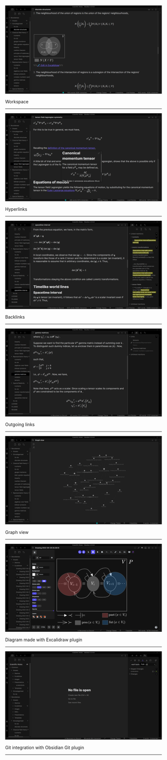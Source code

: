 ![Workspace](https://raw.githubusercontent.com/Booodaness/Scientific-Notes/master/!Common/!Assets/Images/workspace.png)

Workspace

---

![Hyperlinks](https://raw.githubusercontent.com/Booodaness/Scientific-Notes/master/!Common/!Assets/Images/hyperlinks.png)

Hyperlinks

---

![Backlinks](https://raw.githubusercontent.com/Booodaness/Scientific-Notes/master/!Common/!Assets/Images/backlinks.png)

Backlinks

---

![Outgoing links](https://raw.githubusercontent.com/Booodaness/Scientific-Notes/master/!Common/!Assets/Images/outgoing_links.png)

Outgoing links

---

![Graph view](https://raw.githubusercontent.com/Booodaness/Scientific-Notes/master/!Common/!Assets/Images/graph_view.png)

Graph view

---

![Excalidraw](https://raw.githubusercontent.com/Booodaness/Scientific-Notes/master/!Common/!Assets/Images/excalidraw.png)

Diagram made with Excalidraw plugin

---

![Git integration](https://raw.githubusercontent.com/Booodaness/Scientific-Notes/master/!Common/!Assets/Images/git.png)

Git integration with Obsidian Git plugin

---